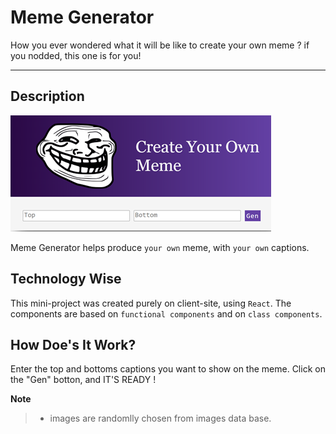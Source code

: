 Meme Generator
===================

How you ever wondered what it will be like to create your own meme ? if you nodded, this one is for you!

--------
Description
-------------
![See how it looks like](images\image1.png)

Meme Generator helps produce `your own` meme, with `your own` captions.


Technology Wise
-------------
This mini-project was created purely on client-site, using `React`.
The components are based on `functional components` and on `class components`. 

How Doe's It Work?
-------------

Enter the top and bottoms captions you want to show on the meme. 
Click on the "Gen" botton, and IT'S READY !

 **Note** 
  > - images are randomlly chosen from images data base.

